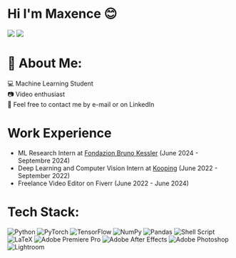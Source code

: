 # Hi I'm Maxence 😊

[![](https://img.shields.io/badge/LinkedIn-0077B5?style=for-the-badge&logo=linkedin&logoColor=white)](https://www.linkedin.com/in/maxence-lasbordes/) [![](https://img.shields.io/badge/Website-black?style=for-the-badge&logo=GitHub&logoColor=white)](https://maxlsb.github.io/)

# 💫 About Me:

💻 Machine Learning Student <br>📷 Video enthusiast<br>💬 Feel free to contact me by e-mail or on LinkedIn

# Work Experience

- ML Research Intern at [Fondazion Bruno Kessler](https://www.fbk.eu/en/) (June 2024 - Septembre 2024)
- Deep Learning and Computer Vision Intern at [Kooping](https://www.pole-tes.com/adherent/kooping/) (June 2022 - September 2022)
- Freelance Video Editor on Fiverr (June 2022 - June 2024)

# Tech Stack:
![Python](https://img.shields.io/badge/python-3670A0?style=for-the-badge&logo=python&logoColor=ffdd54) ![PyTorch](https://img.shields.io/badge/PyTorch-orange?style=for-the-badge&logo=pytorch&logoColor=white) ![TensorFlow](https://img.shields.io/badge/TensorFlow-FFC00B?style=for-the-badge&logo=tensorflow&logoColor=white) ![NumPy](https://img.shields.io/badge/numpy-%23013243.svg?style=for-the-badge&logo=numpy&logoColor=white) ![Pandas](https://img.shields.io/badge/pandas-%23150458.svg?style=for-the-badge&logo=pandas&logoColor=white) ![Shell Script](https://img.shields.io/badge/shell_script-%23121011.svg?style=for-the-badge&logo=gnu-bash&logoColor=white) ![LaTeX](https://img.shields.io/badge/latex-%23008080.svg?style=for-the-badge&logo=latex&logoColor=white) ![Adobe Premiere Pro](https://img.shields.io/badge/Adobe%20Premiere%20Pro-9999FF.svg?style=for-the-badge&logo=Adobe%20Premiere%20Pro&logoColor=white) ![Adobe After Effects](https://img.shields.io/badge/Adobe%20After%20Effects-9999FF.svg?style=for-the-badge&logo=Adobe%20After%20Effects&logoColor=white) ![Adobe Photoshop](https://img.shields.io/badge/adobephotoshop-%2331A8FF.svg?style=for-the-badge&logo=adobephotoshop&logoColor=white) ![Lightroom](https://img.shields.io/badge/Lightroom-blue?style=for-the-badge&logo=adobe&logoColor=white)
